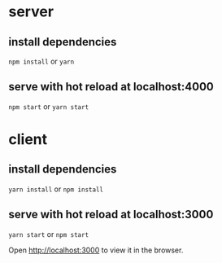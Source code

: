 # server

## install dependencies

`npm install`
or
`yarn`

## serve with hot reload at localhost:4000

`npm start`
or
`yarn start`

# client

## install dependencies

`yarn install`
or
`npm install`

## serve with hot reload at localhost:3000

`yarn start`
or
`npm start`

Open [http://localhost:3000](http://localhost:3000) to view it in the browser.
